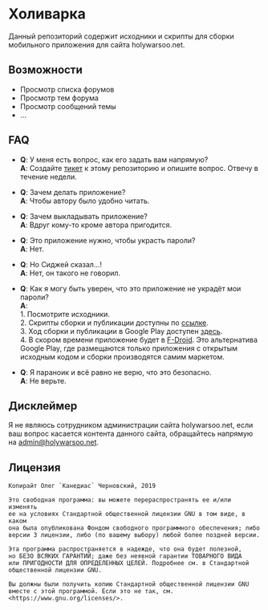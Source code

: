Холиварка
=========

Данный репозиторий содержит исходники и скрипты для сборки мобильного приложения для сайта
holywarsoo.net.

Возможности
-----------

* Просмотр списка форумов
* Просмотр тем форума
* Просмотр сообщений темы
* ...

FAQ
---

* **Q**: У меня есть вопрос, как его задать вам напрямую?  
  **A**: Создайте [тикет][1] к этому репозиторию и опишите вопрос. Отвечу в течение недели.

* **Q**: Зачем делать приложение?  
  **A**: Чтобы автору было удобно читать.

* **Q**: Зачем выкладывать приложение?  
  **A**: Вдруг кому-то кроме автора пригодится.

* **Q**: Это приложение нужно, чтобы украсть пароли?  
  **A**: Нет.

* **Q**: Но Сиджей сказал...!  
  **A**: Нет, он такого не говорил.

* **Q**: Как я могу быть уверен, что это приложение не украдёт мои пароли?  
  **A**:  
         1. Посмотрите исходники.  
         2. Скрипты сборки и публикации доступны по [ссылке](.gitlab-ci.yml).  
         3. Ход сборки и публикации в Google Play доступен [здесь][2].  
         4. В скором времени приложение будет в [F-Droid][3]. Это альтернатива Google Play,
         где размещаются только приложения с открытым исходным кодом и сборки производятся самим маркетом.

* **Q**: Я параноик и всё равно не верю, что это безопасно.  
  **A**: Не верьте.

Дисклеймер
-----------

Я не являюсь сотрудником администрации сайта holywarsoo.net, если ваш вопрос касается контента
данного сайта, обращайтесь напрямую на admin@holywarsoo.net.

Лицензия
--------

    Копирайт Олег `Канедиас` Черновский, 2019

    Это свободная программа: вы можете перераспространять ее и/или изменять
    ее на условиях Стандартной общественной лицензии GNU в том виде, в каком
    она была опубликована Фондом свободного программного обеспечения; либо
    версии 3 лицензии, либо (по вашему выбору) любой более поздней версии.

    Эта программа распространяется в надежде, что она будет полезной,
    но БЕЗО ВСЯКИХ ГАРАНТИЙ; даже без неявной гарантии ТОВАРНОГО ВИДА
    или ПРИГОДНОСТИ ДЛЯ ОПРЕДЕЛЕННЫХ ЦЕЛЕЙ. Подробнее см. в Стандартной
    общественной лицензии GNU.

    Вы должны были получить копию Стандартной общественной лицензии GNU
    вместе с этой программой. Если это не так, см.
    <https://www.gnu.org/licenses/>.

[1]: https://gitlab.com/Kanedias/holywarsoo-android/issues/new
[2]: https://gitlab.com/Kanedias/holywarsoo-android/pipelines
[3]: https://f-droid.org